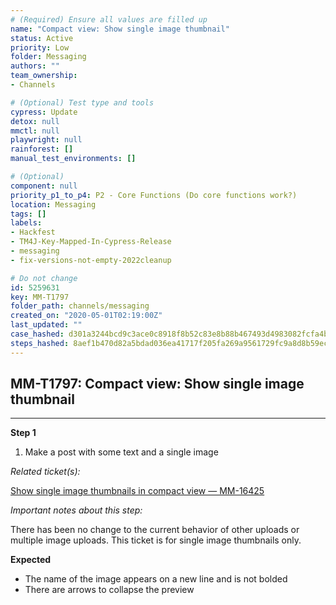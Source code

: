 ```yaml
---
# (Required) Ensure all values are filled up
name: "Compact view: Show single image thumbnail"
status: Active
priority: Low
folder: Messaging
authors: ""
team_ownership: 
- Channels

# (Optional) Test type and tools
cypress: Update
detox: null
mmctl: null
playwright: null
rainforest: []
manual_test_environments: []

# (Optional)
component: null
priority_p1_to_p4: P2 - Core Functions (Do core functions work?)
location: Messaging
tags: []
labels: 
- Hackfest
- TM4J-Key-Mapped-In-Cypress-Release
- messaging
- fix-versions-not-empty-2022cleanup

# Do not change
id: 5259631
key: MM-T1797
folder_path: channels/messaging
created_on: "2020-05-01T02:19:00Z"
last_updated: ""
case_hashed: d301a3244bcd9c3ace0c8918f8b52c83e8b88b467493d4983082fcfa4b7f5291e392b129bb7c1de863cd16690569f881
steps_hashed: 8aef1b470d82a5bdad036ea41717f205fa269a9561729fc9a8d8b59ec0f79c0cc824b8f4e890124c5972ed2c000cd407
---
```


## MM-T1797: Compact view: Show single image thumbnail

---

**Step 1**

1. Make a post with some text and a single image

_Related ticket(s):_

[Show single image thumbnails in compact view — MM-16425](https://mattermost.atlassian.net/browse/MM-16425)

_Important notes about this step:_

There has been no change to the current behavior of other uploads or multiple image uploads. This ticket is for single image thumbnails only.

**Expected**

- The name of the image appears on a new line and is not bolded
- There are arrows to collapse the preview
